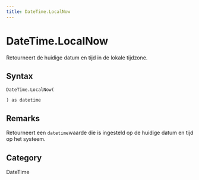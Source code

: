 ```yaml
---
title: DateTime.LocalNow
---
```


# DateTime.LocalNow


Retourneert de huidige datum en tijd in de lokale tijdzone.


## Syntax

```powerquery
DateTime.LocalNow(

) as datetime
```


## Remarks

Retourneert een <code>datetime</code>waarde die is ingesteld op de huidige datum en tijd op het systeem.



## Category
DateTime
